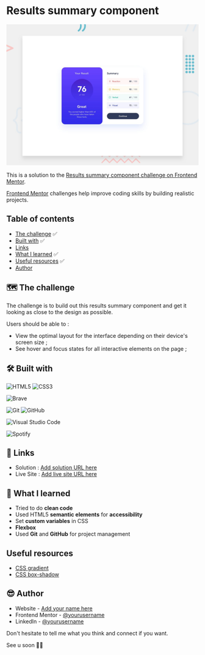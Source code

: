 # Results summary component

![Design preview for the Results summary component coding challenge](assets/design/desktop-preview.jpg)

This is a solution to the [Results summary component challenge on Frontend Mentor](https://www.frontendmentor.io/challenges/results-summary-component-CE_K6s0maV).

[Frontend Mentor](https://www.frontendmentor.io) challenges help improve coding skills by building realistic projects.



## Table of contents

- [The challenge](#the-challenge) ✅
- [Built with](#built-with) ✅
- [Links](#links)
- [What I learned](#what-i-learned) ✅
- [Useful resources](#useful-resources) ✅
- [Author](#author)



## 🗺️ The challenge

The challenge is to build out this results summary component and get it looking as close to the design as possible.

Users should be able to :
- View the optimal layout for the interface depending on their device's screen size ;
- See hover and focus states for all interactive elements on the page ;



## 🛠️ Built with

![HTML5](https://img.shields.io/badge/html5-%23E34F26.svg?style=for-the-badge&logo=html5&logoColor=white)
![CSS3](https://img.shields.io/badge/css3-%231572B6.svg?style=for-the-badge&logo=css3&logoColor=white)

![Brave](https://img.shields.io/badge/Brave-FB542B?style=for-the-badge&logo=Brave&logoColor=white)

![Git](https://img.shields.io/badge/git-%23F05033.svg?style=for-the-badge&logo=git&logoColor=white)
![GitHub](https://img.shields.io/badge/github-%23121011.svg?style=for-the-badge&logo=github&logoColor=white)

![Visual Studio Code](https://img.shields.io/badge/Visual%20Studio%20Code-0078d7.svg?style=for-the-badge&logo=visual-studio-code&logoColor=white)

![Spotify](https://img.shields.io/badge/Spotify-1ED760?style=for-the-badge&logo=spotify&logoColor=white)



## 🔗 Links

- Solution : [Add solution URL here](https://your-solution-url.com)
- Live Site : [Add live site URL here](https://your-live-site-url.com)



## 🧠 What I learned

* Tried to do **clean code**
* Used HTML5 **semantic elements** for **accessibility**
* Set **custom variables** in CSS
* **Flexbox**
* Used **Git** and **GitHub** for project management



## Useful resources

- [CSS gradient](https://cssgradient.io/)
- [CSS box-shadow](https://getcssscan.com/css-box-shadow-examples)


## 😎 Author

- Website - [Add your name here](https://www.your-site.com)
- Frontend Mentor - [@yourusername](https://www.frontendmentor.io/profile/yourusername)
- LinkedIn - [@yourusername](https://www.twitter.com/yourusername)

Don't hesitate to tell me what you think and connect if you want.

See u soon ✌🏽